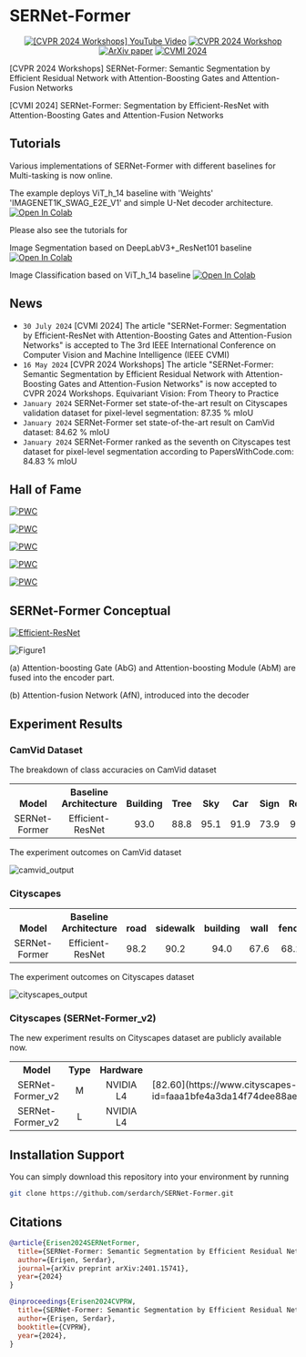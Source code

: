 # SERNet-Former
<div align="center">

[![[CVPR 2024 Workshops] YouTube Video](https://img.shields.io/badge/CVPRW'24-YouTube-blue)](https://youtu.be/XXzMkotcdb4?feature=shared)
[![CVPR 2024 Workshop](https://img.shields.io/badge/CVPR'24-Workshop-yellow)](https://equivision.github.io/index.html#papers)
[![ArXiv paper](https://img.shields.io/badge/SERNetFormer-ArXiv-red)](https://doi.org/10.48550/arXiv.2401.15741)
[![CVMI 2024](https://img.shields.io/badge/CVMI-2024-blue)](https://cvmi2024.iiita.ac.in/AcceptedPapers.php)

</div>

[CVPR 2024 Workshops] SERNet-Former: Semantic Segmentation by Efficient Residual Network with Attention-Boosting Gates and Attention-Fusion Networks


[CVMI 2024] SERNet-Former: Segmentation by Efficient-ResNet with Attention-Boosting Gates and Attention-Fusion Networks

## Tutorials
Various implementations of SERNet-Former with different baselines for Multi-tasking is now online. 

The example deploys ViT_h_14 baseline with 'Weights' 'IMAGENET1K_SWAG_E2E_V1' and simple U-Net decoder architecture.
[![Open In Colab](https://colab.research.google.com/assets/colab-badge.svg)](https://colab.research.google.com/drive/185TZK796f425vsduhpm9NcCrtMS4rIkb#scrollTo=q3e5V2NephbJ&forceEdit=true&sandboxMode=true)


Please also see the tutorials for 

Image Segmentation based on DeepLabV3+_ResNet101 baseline 
[![Open In Colab](https://colab.research.google.com/assets/colab-badge.svg)](https://colab.research.google.com/drive/1sMRRcUsFaUwHSvIch9Koqxb4ogtgfVFs#scrollTo=-Gei9D03SWmM&forceEdit=true&sandboxMode=true)


Image Classification based on ViT_h_14 baseline 
[![Open In Colab](https://colab.research.google.com/assets/colab-badge.svg)](https://colab.research.google.com/drive/1Nj82jyovcQcuZotx-pRSBzd1uEXCbOp4#scrollTo=7kG9ZBiN238)


## News
- `30 July 2024`  [CVMI 2024] The article "SERNet-Former: Segmentation by Efficient-ResNet with Attention-Boosting Gates and Attention-Fusion Networks" is accepted to The 3rd IEEE International Conference on Computer Vision and Machine Intelligence (IEEE CVMI)
- `16 May 2024`   [CVPR 2024 Workshops] The article "SERNet-Former: Semantic Segmentation by Efficient Residual Network with Attention-Boosting Gates and Attention-Fusion Networks" is now accepted to CVPR 2024 Workshops. Equivariant Vision: From Theory to Practice
- `January 2024`   SERNet-Former set state-of-the-art result on Cityscapes validation dataset for pixel-level segmentation: 87.35 % mIoU
- `January 2024`   SERNet-Former set state-of-the-art result on CamVid dataset: 84.62 % mIoU
- `January 2024`   SERNet-Former ranked as the seventh on Cityscapes test dataset for pixel-level segmentation according to PapersWithCode.com: 84.83 % mIoU


## Hall of Fame
[![PWC](https://img.shields.io/endpoint.svg?url=https://paperswithcode.com/badge/sernet-former-semantic-segmentation-by/semantic-segmentation-on-camvid)](https://paperswithcode.com/sota/semantic-segmentation-on-camvid?p=sernet-former-semantic-segmentation-by)

[![PWC](https://img.shields.io/endpoint.svg?url=https://paperswithcode.com/badge/sernet-former-semantic-segmentation-by/2d-semantic-segmentation-on-camvid)](https://paperswithcode.com/sota/2d-semantic-segmentation-on-camvid?p=sernet-former-semantic-segmentation-by)

[![PWC](https://img.shields.io/endpoint.svg?url=https://paperswithcode.com/badge/sernet-former-semantic-segmentation-by/semantic-segmentation-on-cityscapes-val)](https://paperswithcode.com/sota/semantic-segmentation-on-cityscapes-val?p=sernet-former-semantic-segmentation-by)

[![PWC](https://img.shields.io/endpoint.svg?url=https://paperswithcode.com/badge/sernet-former-semantic-segmentation-by/2d-semantic-segmentation-on-cityscapes-val)](https://paperswithcode.com/sota/2d-semantic-segmentation-on-cityscapes-val?p=sernet-former-semantic-segmentation-by)

[![PWC](https://img.shields.io/endpoint.svg?url=https://paperswithcode.com/badge/sernet-former-semantic-segmentation-by/semantic-segmentation-on-cityscapes)](https://paperswithcode.com/sota/semantic-segmentation-on-cityscapes?p=sernet-former-semantic-segmentation-by)

## SERNet-Former Conceptual 

[![Efficient-ResNet](https://img.shields.io/badge/github-EfficientResNet-black)](https://github.com/serdarch/Efficient-ResNet)

![Figure1](https://github.com/serdarch/SERNet-Former/assets/61043858/084416d7-f982-4f46-b1bf-871aed81557b)

(a) Attention-boosting Gate (AbG) and Attention-boosting Module (AbM) are fused into the encoder part. 

(b) Attention-fusion Network (AfN), introduced into the decoder

## Experiment Results

### CamVid Dataset 

The breakdown of class accuracies on CamVid dataset

<table><tbody>
<!-- TABLE HEADER -->
<th valign="bottom">Model</th>
<th valign="bottom">Baseline Architecture</th>  
<th valign="bottom">Building</th>
<th valign="bottom">Tree</th>
<th valign="bottom">Sky</th>
<th valign="bottom">Car</th>
<th valign="bottom">Sign</th>
<th valign="bottom">Road</th>
<th valign="bottom">Pedestrian</th>
<th valign="bottom">Fence</th>
<th valign="bottom">Pole</th>
<th valign="bottom">Sidewalk</th>
<th valign="bottom">Bicycle</th>
<th valign="bottom">mIoU</th>
<!-- TABLE BODY -->
<!-- ROW: 1 -->
<tr>
<td align="center">SERNet-Former</td>
<td align="center">Efficient-ResNet</td>
<td align="center">93.0</td>
<td align="center">88.8</td>
<td align="center">95.1</td>
<td align="center">91.9</td>
<td align="center">73.9</td>
<td align="center">97.7</td>
<td align="center">76.4</td>
<td align="center">83.4</td>
<td align="center">57.3</td>
<td align="center">90.3</td>
<td align="center">83.1</td>
<td align="center">84.62</td>
</tr>
</tbody></table>


The experiment outcomes on CamVid dataset

![camvid_output](https://github.com/serdarch/SERNet-Former/assets/61043858/f11f44a6-b245-43f1-b323-2f107f0b330e)

### Cityscapes

<table><tbody>
<!-- START TABLE -->
<!-- TABLE HEADER -->
<th valign="bottom">Model</th>
<th valign="bottom">Baseline Architecture</th>
<th valign="bottom">road</th>
<th valign="bottom">sidewalk</th>
<th valign="bottom">building</th>
<th valign="bottom">wall</th>
<th valign="bottom">fence</th>
<th valign="bottom">pole</th>
<th valign="bottom">traffic light</th>
<th valign="bottom">traffic sign</th>
<th valign="bottom">vegetation</th>
<th valign="bottom">terrain</th>
<th valign="bottom">sky</th>
<th valign="bottom">person</th>
<th valign="bottom">rider</th>
<th valign="bottom">car</th>
<th valign="bottom">truck</th>
<th valign="bottom">bus</th>
<th valign="bottom">train</th>
<th valign="bottom">motorcycle</th>
<th valign="bottom">bicycle</th>
<th valign="bottom">mIoU</th>
<!-- TABLE BODY -->
<!-- ROW: 1 -->
<tr>
<td align="center">SERNet-Former</td>
<td align="center">Efficient-ResNet</td>
<td align="center">98.2</td>
<td align="center">90.2</td>
<td align="center">94.0</td>
<td align="center">67.6</td>
<td align="center">68.2</td>
<td align="center">73.6</td>
<td align="center">78.2</td>
<td align="center">82.1</td>
<td align="center">94.6</td>
<td align="center">75.9</td>
<td align="center">96.9</td>
<td align="center">90.0</td>
<td align="center">77.7</td>
<td align="center">96.9</td>
<td align="center">86.1</td>
<td align="center">93.9</td>
<td align="center">91.7</td>
<td align="center">70.0</td>
<td align="center">82.9</td>
<td align="center">84.83</td>
</tr>
</tbody></table>

The experiment outcomes on Cityscapes dataset

![cityscapes_output](https://github.com/serdarch/SERNet-Former/assets/61043858/9a613193-6761-422c-bb7c-d2a3499548c5)

### Cityscapes (SERNet-Former_v2)

The new experiment results on Cityscapes dataset are publicly available now.

<table><tbody>
<!-- START TABLE -->
<!-- TABLE HEADER -->
<th valign="bottom">Model</th>
<th valign="bottom">Type</th>
<th valign="bottom">Hardware</th>
<th valign="bottom">Result (mIoU)</th>

<!-- TABLE BODY -->
<!-- ROW: 1 -->
<tr>
<td align="center">SERNet-Former_v2</td>
<td align="center">M</td>
<td align="center">NVIDIA L4</td>
<td>[82.60](https://www.cityscapes-dataset.com/anonymous-results/?id=faaa1bfe4a3da14f74dee88ae93e50db49f312160ba78d5ff0bc054576f036be)</td>
</tr>

<!-- TABLE BODY -->
<!-- ROW: 2 -->
<tr>
<td align="center">SERNet-Former_v2</td>
<td align="center">L</td>
<td align="center">NVIDIA L4</td>
<td align="center">84.43</td>
</tr>
</tbody></table>

## Installation Support

You can simply download this repository into your environment by running
```bash
git clone https://github.com/serdarch/SERNet-Former.git
```

## Citations

```bibtex
@article{Erisen2024SERNetFormer,
  title={SERNet-Former: Semantic Segmentation by Efficient Residual Network with Attention-Boosting Gates and Attention-Fusion Networks},
  author={Erişen, Serdar},
  journal={arXiv preprint arXiv:2401.15741},
  year={2024}
}

@inproceedings{Erisen2024CVPRW,
  title={SERNet-Former: Semantic Segmentation by Efficient Residual Network with Attention-Boosting Gates and Attention-Fusion Networks},
  author={Erişen, Serdar},
  booktitle={CVPRW},
  year={2024},
}
```
